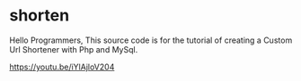 # shorten
Hello Programmers, This source code is for the tutorial of creating a Custom Url Shortener with Php and MySql.


https://youtu.be/iYlAjloV204
